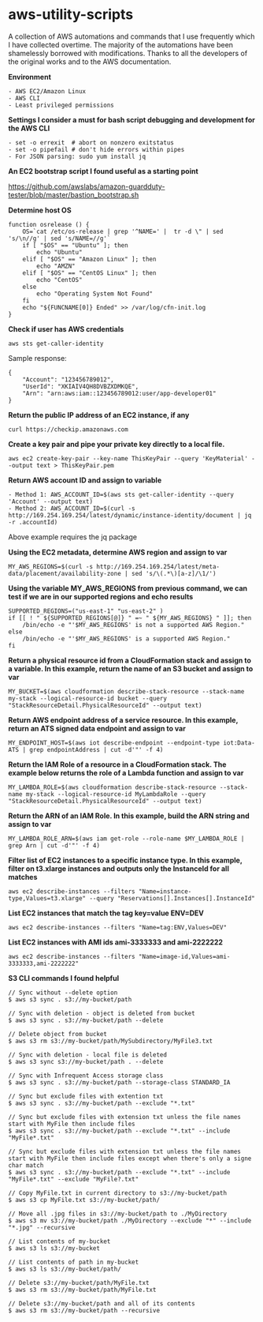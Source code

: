 # aws-utility-scripts
A collection of AWS automations and commands that I use frequently which I have collected overtime. The majority of the automations have been shamelessly borrowed with modifications. Thanks to all the developers of the original works and to the AWS documentation. 

**Environment**
```
- AWS EC2/Amazon Linux
- AWS CLI
- Least privileged permissions
```

**Settings I consider a must for bash script debugging and development for the AWS CLI**
```
- set -o errexit  # abort on nonzero exitstatus
- set -o pipefail # don't hide errors within pipes
- For JSON parsing: sudo yum install jq
```
**An EC2 bootstrap script I found useful as a starting point**

https://github.com/awslabs/amazon-guardduty-tester/blob/master/bastion_bootstrap.sh

**Determine host OS**

```
function osrelease () {
    OS=`cat /etc/os-release | grep '^NAME=' |  tr -d \" | sed 's/\n//g' | sed 's/NAME=//g'`
    if [ "$OS" == "Ubuntu" ]; then
        echo "Ubuntu"
    elif [ "$OS" == "Amazon Linux" ]; then
        echo "AMZN"
    elif [ "$OS" == "CentOS Linux" ]; then
        echo "CentOS"
    else
        echo "Operating System Not Found"
    fi
    echo "${FUNCNAME[0]} Ended" >> /var/log/cfn-init.log
}

```
**Check if user has AWS credentials**


```aws sts get-caller-identity```

Sample response:

```
{
    "Account": "123456789012",
    "UserId": "XKIAIV4QH8DVBZXDMKQE",
    "Arn": "arn:aws:iam::123456789012:user/app-developer01"
}
```

**Return the public IP address of an EC2 instance, if any**
```
curl https://checkip.amazonaws.com
```
**Create a key pair and pipe your private key directly to a local file.**

```
aws ec2 create-key-pair --key-name ThisKeyPair --query 'KeyMaterial' --output text > ThisKeyPair.pem
```

**Return AWS account ID and assign to variable**

```
- Method 1: AWS_ACCOUNT_ID=$(aws sts get-caller-identity --query 'Account' --output text)
- Method 2: AWS_ACCOUNT_ID=$(curl -s http://169.254.169.254/latest/dynamic/instance-identity/document | jq -r .accountId)
```
Above example requires the jq package

**Using the EC2 metadata, determine AWS region and assign to var**

```MY_AWS_REGIONS=$(curl -s http://169.254.169.254/latest/meta-data/placement/availability-zone | sed 's/\(.*\)[a-z]/\1/')```

**Using the variable MY_AWS_REGIONS from previous command, we can test if we are in our supported regions and echo results**

```
SUPPORTED_REGIONS=("us-east-1" "us-east-2" )
if [[ ! " ${SUPPORTED_REGIONS[@]} " =~ " ${MY_AWS_REGIONS} " ]]; then
    /bin/echo -e "'$MY_AWS_REGIONS' is not a supported AWS Region." 
else
    /bin/echo -e "'$MY_AWS_REGIONS' is a supported AWS Region." 
fi
```

**Return a physical resource id from a CloudFormation stack and assign to a variable. In this example, return the name of an S3 bucket and assign to var**

```MY_BUCKET=$(aws cloudformation describe-stack-resource --stack-name my-stack --logical-resource-id bucket --query "StackResourceDetail.PhysicalResourceId" --output text)```

**Return AWS endpoint address of a service resource. In this example, return an ATS signed data endpoint and assign to var**

```MY_ENDPOINT_HOST=$(aws iot describe-endpoint --endpoint-type iot:Data-ATS | grep endpointAddress | cut -d'"' -f 4)```

**Return the IAM Role of a resource in a CloudFormation stack. The example below returns the role of a Lambda function and assign to var**

```MY_LAMBDA_ROLE=$(aws cloudformation describe-stack-resource --stack-name my-stack --logical-resource-id MyLambdaRole --query "StackResourceDetail.PhysicalResourceId" --output text)```

**Return the ARN of an IAM Role. In this example, build the ARN string and assign to var**

```MY_LAMBDA_ROLE_ARN=$(aws iam get-role --role-name $MY_LAMBDA_ROLE | grep Arn | cut -d'"' -f 4)```

**Filter list of EC2 instances to a specific instance type. In this example, filter on t3.xlarge instances and outputs only the InstanceId for all matches**

```
aws ec2 describe-instances --filters "Name=instance-type,Values=t3.xlarge" --query "Reservations[].Instances[].InstanceId"
```
**List EC2 instances that match the tag key=value ENV=DEV**
```
aws ec2 describe-instances --filters "Name=tag:ENV,Values=DEV"
```
**List EC2 instances with AMI ids ami-3333333 and ami-2222222**
```
aws ec2 describe-instances --filters "Name=image-id,Values=ami-3333333,ami-2222222"
```
**S3 CLI commands I found helpful**

```
// Sync without --delete option
$ aws s3 sync . s3://my-bucket/path

// Sync with deletion - object is deleted from bucket
$ aws s3 sync . s3://my-bucket/path --delete

// Delete object from bucket
$ aws s3 rm s3://my-bucket/path/MySubdirectory/MyFile3.txt

// Sync with deletion - local file is deleted
$ aws s3 sync s3://my-bucket/path . --delete

// Sync with Infrequent Access storage class
$ aws s3 sync . s3://my-bucket/path --storage-class STANDARD_IA

// Sync but exclude files with extention txt
$ aws s3 sync . s3://my-bucket/path --exclude "*.txt"

// Sync but exclude files with extension txt unless the file names start with MyFile then include files
$ aws s3 sync . s3://my-bucket/path --exclude "*.txt" --include "MyFile*.txt"

// Sync but exclude files with extension txt unless the file names start with MyFile then include files except when there's only a signe char match
$ aws s3 sync . s3://my-bucket/path --exclude "*.txt" --include "MyFile*.txt" --exclude "MyFile?.txt"

// Copy MyFile.txt in current directory to s3://my-bucket/path
$ aws s3 cp MyFile.txt s3://my-bucket/path/

// Move all .jpg files in s3://my-bucket/path to ./MyDirectory
$ aws s3 mv s3://my-bucket/path ./MyDirectory --exclude "*" --include "*.jpg" --recursive

// List contents of my-bucket
$ aws s3 ls s3://my-bucket

// List contents of path in my-bucket
$ aws s3 ls s3://my-bucket/path/

// Delete s3://my-bucket/path/MyFile.txt
$ aws s3 rm s3://my-bucket/path/MyFile.txt

// Delete s3://my-bucket/path and all of its contents
$ aws s3 rm s3://my-bucket/path --recursive
```


